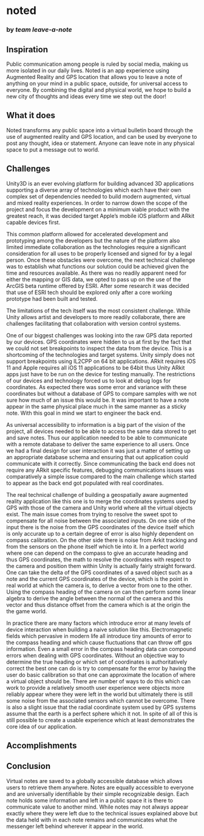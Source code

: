 # noted
### by *team leave-a-note*



## Inspiration

Public communication among people is ruled by social media, making us more isolated in our daily lives. Noted is an app experience using Augmented Reality and GPS location that allows you to leave a note of anything on your mind in a public space, outside, for universal access to everyone. By combining the digital and physical world, we hope to build a new city of thoughts and ideas every time we step out the door!

## What it does

Noted transforms any public space into a virtual bulletin board through the use of augmented reality and GPS location, and can be used by everyone to post any thought, idea or statement. Anyone can leave note in any physical space to put a message out to world.  

## Challenges

Unity3D is an ever evolving platform for building advanced 3D applications supporting a diverse array of technologies which each have their own complex set of dependencies needed to build modern augmented, virtual and mixed reality experiences.  In order to narrow down the scope of the project and focus the development on a minimum viable product with the greatest reach, it was decided target Apple’s mobile iOS platform and ARkit capable devices first.


This common platform allowed for accelerated development and prototyping  among the developers but the nature of the platform also limited immediate collaboration as the technologies require a significant consideration for all uses to be properly licensed and signed for by a legal person.  Once these obstacles were overcome, the next technical challenge was to establish what functions our solution could be achieved given the time and resources available.  As there was no readily apparent need for either the mapping or GIS data, we opted to pass up on the use of the ArcGIS beta runtime offered by ESRI.  After some research it was decided  that use of ESRI tech should be explored only after a core working prototype had been built and tested.

The limitations of the tech itself was the most consistent challenge.  While Unity allows artist and developers to more readily collaborate, there are challenges facilitating that collaboration with version control systems.

One of our biggest challenges was looking into the raw GPS data reported by our devices.  GPS coordinates were hidden to us at first by the fact that we could not set breakpoints to inspect the data from the device.  This is a shortcoming of the technologies and target systems.  Unity simply does not support breakpoints using IL2CPP on 64 bit applications.  ARkit requires iOS 11 and Apple requires all iOS 11 applications to be 64bit thus Unity ARkit apps just have to be run on the device for testing manually.   The restrictions of our devices and technology forced us to look at debug logs for coordinates.  As expected there was some error and variance with these coordinates but without a database of GPS to compare samples with we not sure how much of an issue this would be.  It was important to have a note appear in the same physical place much in the same manner as a sticky note.  With this goal in mind we start to engineer the back end. 

As universal accessibility to information is a big part of the vision of the project, all devices needed to be able to access the same data stored to get and save notes.  Thus our application needed to be able to communicate with a remote database to deliver the same experience to all users.  Once we had a final design for user interaction it was just a matter of setting up an appropriate database schema and ensuring that out application could communicate with it correctly.  Since communicating the back end does not require any ARkit specific features, debugging communications issues was comparatively a simple issue compared to the main challenge which started to appear as the back end got populated with real coordinates.   

The real technical challenge of building a geospatially aware augmented reality application like this one is to merge the coordinates systems used by GPS with those of the camera and Unity world where all the virtual objects exist.  The main issue comes from trying to resolve the sweet spot to compensate for all noise between the associated inputs.  On one side of the input there is the noise from the GPS coordinates of the device itself which is only accurate up to a certain degree of error is also highly dependent on compass calibration.  On the other side there is noise from Arkit tracking and from the sensors on the phone itself which tie into it.  In a perfect world where one can depend on the compass to give an accurate heading and thus GPS coordinates, the math to resolve the coordinates with respect to the camera and position them within Unity is actually fairly straight forward.  One can take the delta of the GPS coordinates of a saved object such as a note and the current GPS coordinates of the device, which is the point in real world at which the camera is, to derive a vector from one to the other.  Using the compass heading of the camera on can then perform some linear algebra to derive the angle between the normal of the camera and this  vector and thus distance offset from the camera which is at the origin the the game world.

In practice there are many factors which introduce error at many levels of device interaction when building a naive solution like this.  Electromagnetic fields which pervasive in modern life all introduce tiny amounts of error to the compass heading  and which cause fluctuations that can throw off gps information.  Even a small error in the compass heading data can compound errors when dealing with GPS coordinates.  Without an objective way to determine the true heading or which set of coordinates is authoritatively correct the best one can do is try to compensate for the error by having the user do basic calibration so that one can approximate the location of where a virtual object should be.   There are number of ways to do this which can work to provide a relatively smooth user experience were objects more reliably appear where they were left in the world but ultimately there is still some noise from the associated sensors which cannot be overcome.  There is also a slight issue that the radial coordinate system used by GPS systems assume that the earth is a perfect sphere which it not.  In spite of all of this is still possible to create a usable experience which at least demonstrates the core idea of our application.  

## Accomplishments



## Conclusion

Virtual notes are saved to a globally accessible database which allows users to retrieve them anywhere.  Notes are equally accessible to everyone and are universally identifiable by their simple recognizable design.  Each note holds some information and left in a public space it is there to communicate value to another mind.  While notes may not always appear exactly where they were left due to the technical issues explained above but the data held with in each note remains and communicates what the messenger left behind wherever it appear in the world.  
